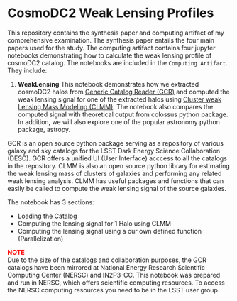 # CosmoDC2 Weak Lensing Profiles

This repository contains the synthesis paper and computing artifact of my comprehensive examination. The synthesis paper entails the four main papers used for the study. The computing artifact contains four jupyter notebooks demonstrating how to calculate the weak lensing profile of cosmoDC2 catalog. The notebooks are included in the `Computing Artifact`. They include:
1. **WeakLensing**
This notebook demonstrates how we extracted cosmoDC2 halos from <a href='https://github.com/LSSTDESC/gcr-catalogs'> Generic Catalog Reader (GCR)</a> and computed the weak lensing signal for one of the extracted halos using <a href='https://github.com/LSSTDESC/CLMM'>Cluster weak Lensing Mass Modeling (CLMM)</a>. The notebook also compares the computed signal with theoretical output from colossus python package. In addition, we will also explore one of the popular astronomy python package, astropy.

GCR is an open source python package serving as a repository of various galaxy and sky catalogs for the LSST Dark Energy Science Collaboration (DESC). GCR offers a unified UI (User Interface) acccess to all the catalogs in the repository. CLMM is also an open source python library for estimating the weak lensing mass of clusters of galaxies and performing any related weak lensing analysis. CLMM has useful packages and functions that can easily be called to compute the weak lensing signal of the source galaxies.
 
The notebook has 3 sections:
- Loading the Catalog
- Computing the lensing signal for 1 Halo using CLMM
- Computing the lensing signal using a our own defined function (Parallelization)

**<font color='red'>NOTE</font>**<br>
Due to the size of the catalogs and collaboration purposes, the GCR catalogs have been mirrored at National Energy Research Scientific Computing Center (NERSC) and IN2P3-CC. This notebook was prepared and run in NERSC, which offers scientific computing resources. To access the NERSC computing resources you need to be in the LSST user group.

